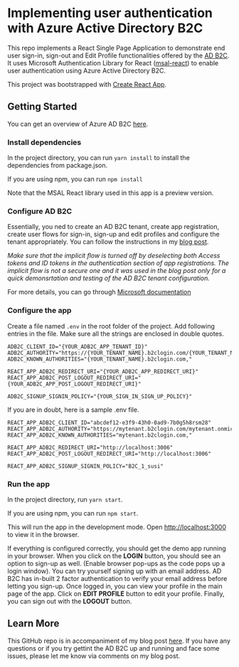 # Implementing user authentication with Azure Active Directory B2C
This repo implements a React Single Page Application to demonstrate end user sign-in, sign-out and Edit Profile functionalities offered by the [AD B2C](https://azure.microsoft.com/en-in/services/active-directory/external-identities/b2c/#features). It uses Microsoft Authentication Library  for React ([msal-react](https://github.com/AzureAD/microsoft-authentication-library-for-js/tree/dev/lib/msal-react)) to enable user authentication using Azure Active Directory B2C.


This project was bootstrapped with [Create React App](https://github.com/facebook/create-react-app).



## Getting Started 

You can get an overview of Azure AD B2C [here](https://azure.microsoft.com/en-in/services/active-directory/external-identities/b2c/).

### Install dependencies

In the project directory, you can run `yarn install` to install the dependencies from package.json.

If you are using npm, you can run `npm install`

Note that the MSAL React library used in this app is a preview version.

### Configure AD B2C
Essentially, you ned to create an AD B2C tenant, create app registration, create user flows for sign-in, sign-up and edit profiles and configure the tenant appropriately. You can follow the instructions in my [blog post](https://www.iotality.com/azure-adb2c-create-app-user-flows/). 

_Make sure that the implicit flow is turned off by deselecting both Access tokens and ID tokens in the authentication section of app registrations. The implicit flow is not a secure one and it was used in the blog post only for a quick demonsrtation and testing of the AD B2C tenant configuration._

For more details, you can go through [Microsoft documentation](https://docs.microsoft.com/en-us/azure/active-directory-b2c/tutorial-create-tenant)

### Configure the app
Create a file named `.env` in the root folder of the project. Add following entries in the file. Make sure all the strings are enclosed in double quotes.

```
ADB2C_CLIENT_ID="{YOUR_ADB2C_APP_TENANT_ID}"
ADB2C_AUTHORITY="https://{YOUR_TENANT_NAME}.b2clogin.com/{YOUR_TENANT_NAME}.onmicrosoft.com/{YOUR_SIGN_IN_SIGN_UP_POLICY}"
ADB2C_KNOWN_AUTHORITIES="{YOUR_TENANT_NAME}.b2clogin.com,"

REACT_APP_ADB2C_REDIRECT_URI="{YOUR_ADB2C_APP_REDIRECT_URI}"
REACT_APP_ADB2C_POST_LOGOUT_REDIRECT_URI="{YOUR_ADB2C_APP_POST_LOGOUT_REDIRECT_URI}"

ADB2C_SIGNUP_SIGNIN_POLICY="{YOUR_SIGN_IN_SIGN_UP_POLICY}"
```

If you are in doubt, here is a sample .env file.

```
REACT_APP_ADB2C_CLIENT_ID="abcdef12-e3f9-43h0-0ad9-7b0g5h8rsm28"
REACT_APP_ADB2C_AUTHORITY="https://mytenant.b2clogin.com/mytenant.onmicrosoft.com/B2C_1_susi"
REACT_APP_ADB2C_KNOWN_AUTHORITIES="mytenant.b2clogin.com,"

REACT_APP_ADB2C_REDIRECT_URI="http://localhost:3006"
REACT_APP_ADB2C_POST_LOGOUT_REDIRECT_URI="http://localhost:3006"

REACT_APP_ADB2C_SIGNUP_SIGNIN_POLICY="B2C_1_susi"
```


### Run the app

In the project directory, run `yarn start`.

If you are using npm, you can run `npm start`.

This will run the app in the development mode. Open [http://localhost:3000](http://localhost:3000) to view it in the browser.

If everything is configured correctly, you should get the demo app running in your browser. When you click on the **LOGIN** button, you should see an option to sign-up as well. (Enable browser pop-ups as the code pops up a login window). You can try yourself signing up with an email address. AD B2C has in-built 2 factor authentication to verify your email address before letting you sign-up. Once logged in, you can view your profile in the main page of the app. Click on **EDIT PROFILE** button to edit your profile. Finally, you can sign out with the **LOGOUT** button.


## Learn More

This GitHub repo is in accompaniment of my blog post [here](https://www.iotality.com/azure-adb2c-react-app). If you have any questions or if you try gettint the AD B2C up and running and face some issues, please let me know via comments on my blog post.



